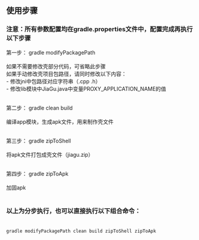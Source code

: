 ## 使用步骤

### 注意：所有参数配置均在gradle.properties文件中，配置完成再执行以下步骤</br>

第一步：
    gradle modifyPackagePath </br></br>
    如果不需要修改壳部分代码，可省略此步骤</br>
    如果手动修改壳项目包路径，请同时修改以下内容：</br>
      - 修改jni中包路径对应字符串（.cpp .h）</br>
      - 修改lib模块中JiaGu.java中变量PROXY_APPLICATION_NAME的值</br></br>

第二步：
    gradle clean build</br></br>
    编译app模块，生成apk文件，用来制作壳文件</br></br>


第三步：
    gradle zipToShell</br></br>
    将apk文件打包成壳文件（jiagu.zip）</br></br>

第四步：
    gradle zipToApk</br></br>
    加固apk</br></br>

### 以上为分步执行，也可以直接执行以下组合命令：</br></br>
    gradle modifyPackagePath clean build zipToShell zipToApk
